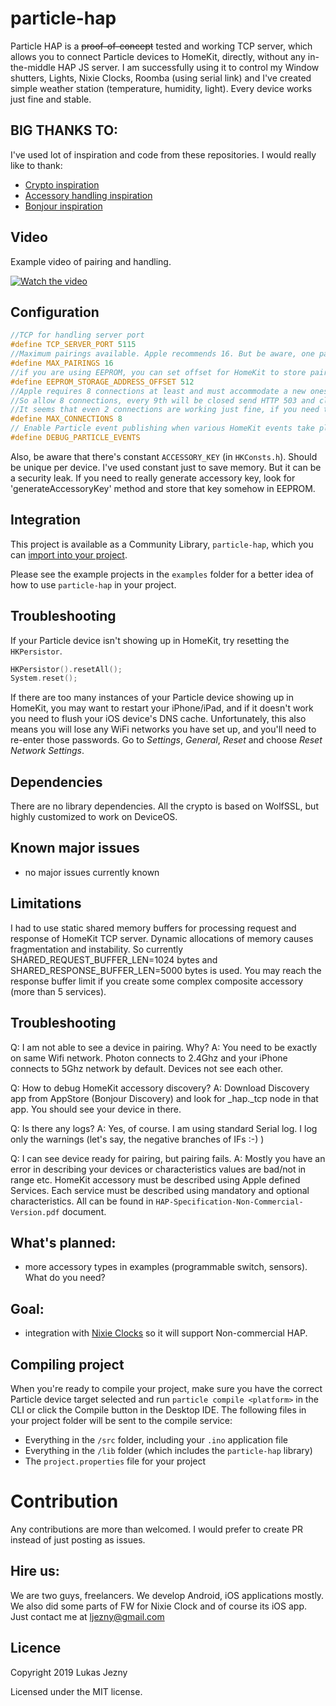 # particle-hap

Particle HAP is a ~~proof-of-concept~~ tested and working TCP server, which allows you to connect Particle devices to HomeKit, directly, without any in-the-middle HAP JS server.
I am successfully using it to control my Window shutters, Lights, Nixie Clocks, Roomba (using serial link) and I've created simple weather station (temperature, humidity, light). Every device works just fine and stable.

## BIG THANKS TO:
I've used lot of inspiration and code from these repositories. I would really like to thank:

- [Crypto inspiration](https://github.com/maximkulkin/esp-homekit-demo)
- [Accessory handling inspiration](https://github.com/etwmc/Personal-HomeKit-HAP)
- [Bonjour inspiration](https://github.com/moflo/homekit-particle)

## Video

Example video of pairing and handling.

[![Watch the video](https://img.youtube.com/vi/jLw-PZ73Wlw/hqdefault.jpg)](https://youtu.be/jLw-PZ73Wlw)

## Configuration

```cpp
//TCP for handling server port
#define TCP_SERVER_PORT 5115
//Maximum pairings available. Apple recommends 16. But be aware, one pairing needs (36+32)B of your EEPROM
#define MAX_PAIRINGS 16
//if you are using EEPROM, you can set offset for HomeKit to store pairings
#define EEPROM_STORAGE_ADDRESS_OFFSET 512
//Apple requires 8 connections at least and must accommodate a new ones. Photon can handle up to 10 connections, but one is cloud connection.
//So allow 8 connections, every 9th will be closed send HTTP 503 and closed.
//It seems that even 2 connections are working just fine, if you need to use sockets for something else.
#define MAX_CONNECTIONS 8
// Enable Particle event publishing when various HomeKit events take place
#define DEBUG_PARTICLE_EVENTS

```

Also, be aware that there's constant `ACCESSORY_KEY` (in `HKConsts.h`). Should be unique per device. I've used constant just to save memory. But it can be a security leak. If you need to really generate accessory key, look for 'generateAccessoryKey' method and store that key somehow in EEPROM.

## Integration

This project is available as a Community Library, `particle-hap`, which you can [import into your project](https://docs.particle.io/tutorials/device-os/libraries/#using-libraries).

Please see the example projects in the `examples` folder for a better idea of how to use `particle-hap` in your project.

## Troubleshooting

If your Particle device isn't showing up in HomeKit, try resetting the `HKPersistor`.

```cpp
HKPersistor().resetAll();
System.reset();
```

If there are too many instances of your Particle device showing up in HomeKit, you may want to restart your iPhone/iPad, and if it doesn't work you need to flush your iOS device's DNS cache. Unfortunately, this also means you will lose any WiFi networks you have set up, and you'll need to re-enter those passwords. Go to _Settings_, _General_, _Reset_ and choose _Reset Network Settings_.

## Dependencies
There are no library dependencies. All the crypto is based on WolfSSL, but highly customized to work on DeviceOS.

## Known major issues
- no major issues currently known

## Limitations
I had to use static shared memory buffers for processing request and response of HomeKit TCP server. Dynamic allocations of memory causes fragmentation and instability. So currently SHARED_REQUEST_BUFFER_LEN=1024 bytes and SHARED_RESPONSE_BUFFER_LEN=5000 bytes is used. You may reach the response buffer limit if you create some complex composite accessory (more than 5 services).

## Troubleshooting
Q: I am not able to see a device in pairing. Why?
A: You need to be exactly on same Wifi network. Photon connects to 2.4Ghz and your iPhone connects to 5Ghz network by default. Devices not see each other.

Q: How to debug HomeKit accessory discovery?
A: Download Discovery app from AppStore (Bonjour Discovery) and look for _hap._tcp node in that app. You should see your device in there.

Q: Is there any logs?
A: Yes, of course. I am using standard Serial log. I log only the warnings (let's say, the negative branches of IFs :-) )

Q: I can see device ready for pairing, but pairing fails.
A: Mostly you have an error in describing your devices or characteristics values are bad/not in range etc. HomeKit accessory must be described using Apple defined Services. Each service must be described using mandatory and optional characteristics. All can be found in `HAP-Specification-Non-Commercial-Version.pdf` document.

## What's planned:
- more accessory types in examples (programmable switch, sensors). What do you need?

## Goal:
- integration with [Nixie Clocks](https://www.daliborfarny.com) so it will support Non-commercial HAP.

## Compiling project
When you're ready to compile your project, make sure you have the correct Particle device target selected and run `particle compile <platform>` in the CLI or click the Compile button in the Desktop IDE. The following files in your project folder will be sent to the compile service:

- Everything in the `/src` folder, including your `.ino` application file
- Everything in the `/lib` folder (which includes the `particle-hap` library)
- The `project.properties` file for your project

# Contribution
Any contributions are more than welcomed. I would prefer to create PR instead of just posting as issues.

## Hire us:
We are two guys, freelancers. We develop Android, iOS applications mostly. We also did some parts of FW for Nixie Clock and of course its iOS app.
Just contact me at [ljezny@gmail.com](mailto:ljezny@gmail.com)

## Licence
Copyright 2019 Lukas Jezny

Licensed under the MIT license.
